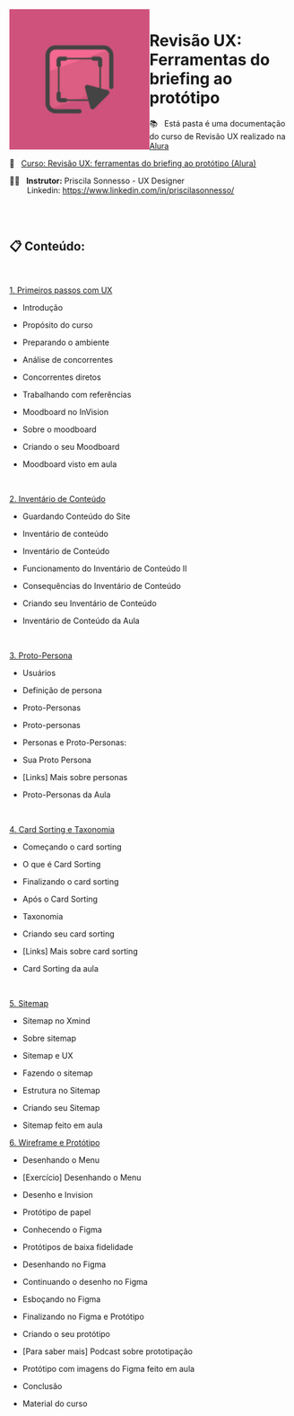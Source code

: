 <img src="images/header.jpg" align="left" width="250">

# Revisão UX: Ferramentas do briefing ao protótipo

📚 &nbsp; Está pasta é uma documentação do curso de Revisão UX realizado na [Alura](https://www.alura.com.br) 

🔗 &nbsp; [Curso: Revisão UX: ferramentas do briefing ao protótipo (Alura)](https://www.alura.com.br/conteudo/ux-do-briefing-ao-prototipo) 

👨‍🏫  &nbsp; **Instrutor:** Priscila Sonnesso - UX Designer <br> &nbsp;&nbsp;&nbsp;&nbsp;&nbsp;  &nbsp; Linkedin: https://www.linkedin.com/in/priscilasonnesso/

<br><br>

## 📋 Conteúdo: 

<br>

[1. Primeiros passos com UX](https://github.com/RobsonVinicius/UX-Design/blob/main/Revis%C3%A3o%20UX%20-%20Ferramentas%20do%20briefing%20ao%20prot%C3%B3tipo/1.%20Primeiros%20Passos%20com%20UX.md)

  + Introdução

  + Propósito do curso
  + Preparando o ambiente  
  + Análise de concorrentes
  + Concorrentes diretos
  + Trabalhando com referências
  + Moodboard no InVision
  + Sobre o moodboard
  + Criando o seu Moodboard
  + Moodboard visto em aula

<br>

[2. Inventário de Conteúdo](https://github.com/RobsonVinicius/UX-Design/blob/main/Revis%C3%A3o%20UX%20-%20Ferramentas%20do%20briefing%20ao%20prot%C3%B3tipo/2.%20Invent%C3%A1rio%20de%20Conte%C3%BAdo.md)
    
  + Guardando Conteúdo do Site 

  + Inventário de conteúdo
  + Inventário de Conteúdo
  + Funcionamento do Inventário de Conteúdo II
  + Consequências do Inventário de Conteúdo
  + Criando seu Inventário de Conteúdo
  + Inventário de Conteúdo da Aula

<br>

[3. Proto-Persona](https://github.com/RobsonVinicius/UX-Design/blob/main/Revis%C3%A3o%20UX%20-%20Ferramentas%20do%20briefing%20ao%20prot%C3%B3tipo/3.%20Proto-Persona.md)
  
  + Usuários

  + Definição de persona
  + Proto-Personas
  + Proto-personas
  + Personas e Proto-Personas:
  + Sua Proto Persona
  + [Links] Mais sobre personas
  + Proto-Personas da Aula

<br>

[4. Card Sorting e Taxonomia](https://github.com/RobsonVinicius/UX-Design/blob/main/Revis%C3%A3o%20UX%20-%20Ferramentas%20do%20briefing%20ao%20prot%C3%B3tipo/4.%20Card%20Sorting%20e%20Taxonomia.md)
    
  + Começando o card sorting

  + O que é Card Sorting
  + Finalizando o card sorting
  + Após o Card Sorting
  + Taxonomia
  + Criando seu card sorting
  + [Links] Mais sobre card sorting
  + Card Sorting da aula

<br>

[5. Sitemap](https://github.com/RobsonVinicius/UX-Design/blob/main/Revis%C3%A3o%20UX%20-%20Ferramentas%20do%20briefing%20ao%20prot%C3%B3tipo/5.%20Sitemap.md)

  + Sitemap no Xmind

  + Sobre sitemap
  + Sitemap e UX
  + Fazendo o sitemap
  + Estrutura no Sitemap
  + Criando seu Sitemap
  + Sitemap feito em aula
   
[6. Wireframe e Protótipo](https://github.com/RobsonVinicius/UX-Design/blob/main/Revis%C3%A3o%20UX%20-%20Ferramentas%20do%20briefing%20ao%20prot%C3%B3tipo/6.%20Wireframe%20e%20Prot%C3%B3tipo.md)

  + Desenhando o Menu

  + [Exercício] Desenhando o Menu
  + Desenho e Invision
  + Protótipo de papel
  + Conhecendo o Figma
  + Protótipos de baixa fidelidade
  + Desenhando no Figma
  + Continuando o desenho no Figma
  + Esboçando no Figma
  + Finalizando no Figma e Protótipo
  + Criando o seu protótipo
  + [Para saber mais] Podcast sobre prototipação
  + Protótipo com imagens do Figma feito em aula
  + Conclusão
  + Material do curso